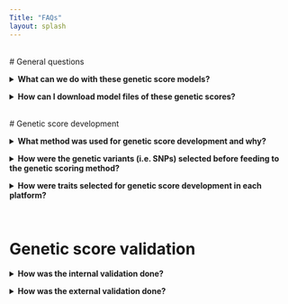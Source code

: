 ```yaml
---
Title: "FAQs" 
layout: splash
---
```




<br>
# General questions
<p> 
<details>
  <summary><b>What can we do with these genetic score models?</b> </summary>
These genetic score models can be used to predict levels of biomolecular traits in genotyped cohorts. The predicted levels can be associated with complex phenotypes, which offers as a useful tool to investigate the molecular underpinnings of these phenotypes. The predicted levels can also allow integrative analyses with other available biomelucular traits in the cohort.
  
</details> 
</p>

<p> 
<details>
  <summary><b>How can I download model files of these genetic scores?</b> </summary>
  You can find a download link (named "Download model files") on the Score page of each platform. Following the link, you will be directed to a cloud drive page where we hosted model files of all the considerred traits for the platform. There is a "Download" bottom at right-top corner of the page, which will allow you to download all the model files in bulk. Or you can choose the model file of a trait you are intersted in and download the particular model file in a similar way. Please note that you can only download model files of gene expression traits in bulk as we have compressed them to a single file. 
  
</details> 
</p>



<br>
# Genetic score development
<p> 
<details>
  <summary><b>What method was used for genetic score development and why?</b> </summary>
   The machine learning method Bayesian Ridge (BR), that based on individual-level genotype data, was used to construct genetic scores of biomolecular traits in the Atlas. The selection of BR is based on the results in <a href="https://www.biorxiv.org/content/10.1101/2020.02.17.952788v1">one of our previous studies</a> that benchmarked the performance of a variety of representative genetic scoring methods for the construction of numerous continuous molecular traits, and demonstrated BR was the top performing method in terms of both efficacy and efficiency.
  
</details> 
</p>

<p> 
<details>
  <summary><b>How were the genetic variants (i.e. SNPs) selected before feeding to the genetic scoring method?</b> </summary>
  To ensure the generalizability of genetic score models when applied to other cohorts, a variant filtering step was first performed for all the traits considered, which applied a MAF threshold of 0.5% and excluded all multi-allelic variants as well as ambiguous variants (i.e. A/T, G/C). A follow-up LD thinning step was carried out at an r<sup>2</sup> threshold of 0.8 on all the variants, which aims to remove a certrain level of LD dependencies among variants and reduce the computational burden of genetic scoring method. The remaining variants were then filtered at the genome-wide significance threshold of 5e-8 (based on their GWAS summary statistics conducted on the INTERVAL training samples) for each trait. 
</details>
</p>

<p> 
<details>
  <summary><b>How were traits selected for genetic score development in each platform?</b> </summary>
  We selected traits that have at least one genetic variant with p-value < 5e-8 in their GWAS (based on the INTERVAL training samples) to allow running of the genetic scoring method.
</details>
</p>

<br>

# Genetic score validation
<p> 
<details>
  <summary><b>How was the internal validation done?</b> </summary>
  The INTERVAL training samples of a trait were randomly and equally partitioned to five portions, from which any four portions are used to learn a genetic score model of the trait with Bayesian ridge regression, and the model’s performance was then tested on the remaining 20% of INTERVAL training samples, i.e. calculating the r<sup>2</sup> score and Spearman correlation coefficient between the predicted genetic scores and the actual levels of the trait for these samples.
</details>
</p>

<p> 
<details>
  <summary><b>How was the external validation done?</b> </summary>
  The genetic score model trained with INTERVAL training samples for a trait was used to calculate genetic scores of the validation samples (external cohorts or withheld INTERVAL samples). Then r<sup>2</sup> score and Spearman correlation coefficient were calculated using the predicted scores of these samples against their acutal trait levels.
</details>
</p>
